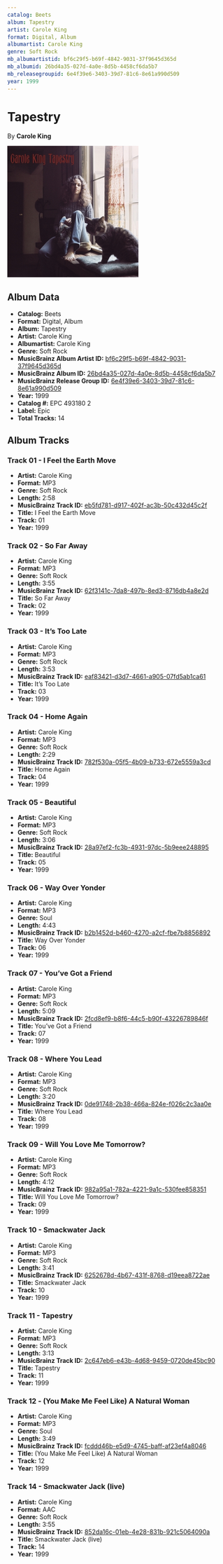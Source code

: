 ```yaml
---
catalog: Beets
album: Tapestry
artist: Carole King
format: Digital, Album
albumartist: Carole King
genre: Soft Rock
mb_albumartistid: bf6c29f5-b69f-4842-9031-37f9645d365d
mb_albumid: 26bd4a35-027d-4a0e-8d5b-4458cf6da5b7
mb_releasegroupid: 6e4f39e6-3403-39d7-81c6-8e61a990d509
year: 1999
---
```


# Tapestry

By **Carole King**

![](../../assets/beetscovers/Carole_King-Tapestry.jpg)

## Album Data

- **Catalog:** Beets
- **Format:** Digital, Album
- **Album:** Tapestry
- **Artist:** Carole King
- **Albumartist:** Carole King
- **Genre:** Soft Rock
- **MusicBrainz Album Artist ID:** [bf6c29f5-b69f-4842-9031-37f9645d365d](https://musicbrainz.org/artist/bf6c29f5-b69f-4842-9031-37f9645d365d)
- **MusicBrainz Album ID:** [26bd4a35-027d-4a0e-8d5b-4458cf6da5b7](https://musicbrainz.org/release/26bd4a35-027d-4a0e-8d5b-4458cf6da5b7)
- **MusicBrainz Release Group ID:** [6e4f39e6-3403-39d7-81c6-8e61a990d509](https://musicbrainz.org/release-group/6e4f39e6-3403-39d7-81c6-8e61a990d509)
- **Year:** 1999
- **Catalog #:** EPC 493180 2
- **Label:** Epic
- **Total Tracks:** 14

## Album Tracks

### Track 01 - I Feel the Earth Move

- **Artist:** Carole King
- **Format:** MP3
- **Genre:** Soft Rock
- **Length:** 2:58
- **MusicBrainz Track ID:** [eb5fd781-d917-402f-ac3b-50c432d45c2f](https://musicbrainz.org/recording/eb5fd781-d917-402f-ac3b-50c432d45c2f)
- **Title:** I Feel the Earth Move
- **Track:** 01
- **Year:** 1999

### Track 02 - So Far Away

- **Artist:** Carole King
- **Format:** MP3
- **Genre:** Soft Rock
- **Length:** 3:55
- **MusicBrainz Track ID:** [62f3141c-7da8-497b-8ed3-8716db4a8e2d](https://musicbrainz.org/recording/62f3141c-7da8-497b-8ed3-8716db4a8e2d)
- **Title:** So Far Away
- **Track:** 02
- **Year:** 1999

### Track 03 - It’s Too Late

- **Artist:** Carole King
- **Format:** MP3
- **Genre:** Soft Rock
- **Length:** 3:53
- **MusicBrainz Track ID:** [eaf83421-d3d7-4661-a905-07fd5ab1ca61](https://musicbrainz.org/recording/eaf83421-d3d7-4661-a905-07fd5ab1ca61)
- **Title:** It’s Too Late
- **Track:** 03
- **Year:** 1999

### Track 04 - Home Again

- **Artist:** Carole King
- **Format:** MP3
- **Genre:** Soft Rock
- **Length:** 2:29
- **MusicBrainz Track ID:** [782f530a-05f5-4b09-b733-672e5559a3cd](https://musicbrainz.org/recording/782f530a-05f5-4b09-b733-672e5559a3cd)
- **Title:** Home Again
- **Track:** 04
- **Year:** 1999

### Track 05 - Beautiful

- **Artist:** Carole King
- **Format:** MP3
- **Genre:** Soft Rock
- **Length:** 3:06
- **MusicBrainz Track ID:** [28a97ef2-fc3b-4931-97dc-5b9eee248895](https://musicbrainz.org/recording/28a97ef2-fc3b-4931-97dc-5b9eee248895)
- **Title:** Beautiful
- **Track:** 05
- **Year:** 1999

### Track 06 - Way Over Yonder

- **Artist:** Carole King
- **Format:** MP3
- **Genre:** Soul
- **Length:** 4:43
- **MusicBrainz Track ID:** [b2b1452d-b460-4270-a2cf-fbe7b8856892](https://musicbrainz.org/recording/b2b1452d-b460-4270-a2cf-fbe7b8856892)
- **Title:** Way Over Yonder
- **Track:** 06
- **Year:** 1999

### Track 07 - You’ve Got a Friend

- **Artist:** Carole King
- **Format:** MP3
- **Genre:** Soft Rock
- **Length:** 5:09
- **MusicBrainz Track ID:** [2fcd8ef9-b8f6-44c5-b90f-43226789846f](https://musicbrainz.org/recording/2fcd8ef9-b8f6-44c5-b90f-43226789846f)
- **Title:** You’ve Got a Friend
- **Track:** 07
- **Year:** 1999

### Track 08 - Where You Lead

- **Artist:** Carole King
- **Format:** MP3
- **Genre:** Soft Rock
- **Length:** 3:20
- **MusicBrainz Track ID:** [0de91748-2b38-466a-824e-f026c2c3aa0e](https://musicbrainz.org/recording/0de91748-2b38-466a-824e-f026c2c3aa0e)
- **Title:** Where You Lead
- **Track:** 08
- **Year:** 1999

### Track 09 - Will You Love Me Tomorrow?

- **Artist:** Carole King
- **Format:** MP3
- **Genre:** Soft Rock
- **Length:** 4:12
- **MusicBrainz Track ID:** [982a95a1-782a-4221-9a1c-530fee858351](https://musicbrainz.org/recording/982a95a1-782a-4221-9a1c-530fee858351)
- **Title:** Will You Love Me Tomorrow?
- **Track:** 09
- **Year:** 1999

### Track 10 - Smackwater Jack

- **Artist:** Carole King
- **Format:** MP3
- **Genre:** Soft Rock
- **Length:** 3:41
- **MusicBrainz Track ID:** [6252678d-4b67-431f-8768-d19eea8722ae](https://musicbrainz.org/recording/6252678d-4b67-431f-8768-d19eea8722ae)
- **Title:** Smackwater Jack
- **Track:** 10
- **Year:** 1999

### Track 11 - Tapestry

- **Artist:** Carole King
- **Format:** MP3
- **Genre:** Soft Rock
- **Length:** 3:13
- **MusicBrainz Track ID:** [2c647eb6-e43b-4d68-9459-0720de45bc90](https://musicbrainz.org/recording/2c647eb6-e43b-4d68-9459-0720de45bc90)
- **Title:** Tapestry
- **Track:** 11
- **Year:** 1999

### Track 12 - (You Make Me Feel Like) A Natural Woman

- **Artist:** Carole King
- **Format:** MP3
- **Genre:** Soul
- **Length:** 3:49
- **MusicBrainz Track ID:** [fcddd46b-e5d9-4745-baff-af23ef4a8046](https://musicbrainz.org/recording/fcddd46b-e5d9-4745-baff-af23ef4a8046)
- **Title:** (You Make Me Feel Like) A Natural Woman
- **Track:** 12
- **Year:** 1999

### Track 14 - Smackwater Jack (live)

- **Artist:** Carole King
- **Format:** AAC
- **Genre:** Soft Rock
- **Length:** 3:55
- **MusicBrainz Track ID:** [852da16c-01eb-4e28-831b-921c5064090a](https://musicbrainz.org/recording/852da16c-01eb-4e28-831b-921c5064090a)
- **Title:** Smackwater Jack (live)
- **Track:** 14
- **Year:** 1999

